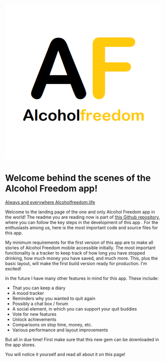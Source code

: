 ![](af_logo.png)

# Welcome behind the scenes of the Alcohol Freedom app!

[Always and everywhere Alcoholfreedom.life](https://www.alcoholfreedom.life)

Welcome to the landing page of the one and only Alcohol Freedom app in the world! The readme you are reading now is part of [this Github repository](https://github.com/reinonlein/alcoholfreedom/tree/master/), where you can follow the key steps in the development of this app . For the enthusiasts among us, here is the most important code and source files for this app.

My minimum requirements for the first version of this app are to make all stories of Alcohol Freedom mobile accessible initially. The most important functionality is a tracker to keep track of how long you have stopped drinking, how much money you have saved, and much more. This, plus the basic layout, will make the first build version ready for production. I'm excited!

In the future I have many other features in mind for this app. These include:

- That you can keep a diary
- A mood tracker
- Reminders why you wanted to quit again
- Possibly a chat box / forum
- A social element, in which you can support your quit buddies
- Vote for new features
- Unlock achievements
- Comparisons on stop time, money, etc.
- Various performance and layout improvements

But all in due time! First make sure that this new gem can be downloaded in the app stores.

You will notice it yourself and read all about it on this page!
